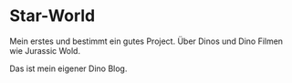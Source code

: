 # Star-World
Mein erstes und bestimmt ein gutes Project. Über Dinos und Dino Filmen wie Jurassic Wold. 

Das ist mein eigener Dino Blog.
